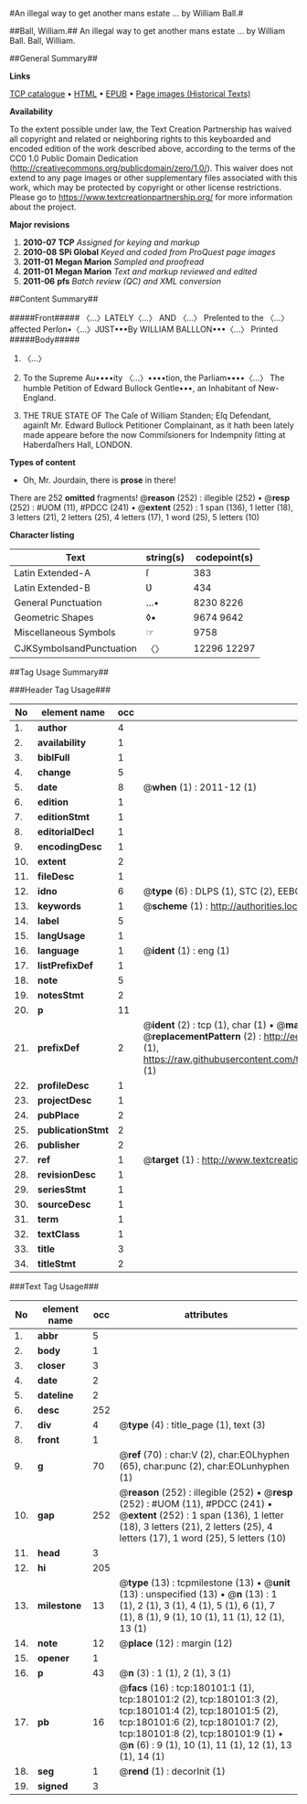#An illegal way to get another mans estate ... by William Ball.#

##Ball, William.##
An illegal way to get another mans estate ... by William Ball.
Ball, William.

##General Summary##

**Links**

[TCP catalogue](http://www.ota.ox.ac.uk/tcp/)  • 
[HTML](http://tei.it.ox.ac.uk/tcp/Texts-HTML/free/B01/B01854.html)  • 
[EPUB](http://tei.it.ox.ac.uk/tcp/Texts-EPUB/free/B01/B01854.epub) • 
[Page images (Historical Texts)](https://historicaltexts.jisc.ac.uk/eebo-53981602e)

**Availability**

To the extent possible under law, the Text Creation Partnership has waived all copyright and related or neighboring rights to this keyboarded and encoded edition of the work described above, according to the terms of the CC0 1.0 Public Domain Dedication (http://creativecommons.org/publicdomain/zero/1.0/). This waiver does not extend to any page images or other supplementary files associated with this work, which may be protected by copyright or other license restrictions. Please go to https://www.textcreationpartnership.org/ for more information about the project.

**Major revisions**

1. __2010-07__ __TCP__ *Assigned for keying and markup*
1. __2010-08__ __SPi Global__ *Keyed and coded from ProQuest page images*
1. __2011-01__ __Megan Marion__ *Sampled and proofread*
1. __2011-01__ __Megan Marion__ *Text and markup reviewed and edited*
1. __2011-06__ __pfs__ *Batch review (QC) and XML conversion*

##Content Summary##

#####Front#####
〈…〉LATELY〈…〉 AND 〈…〉 Preſented to the 〈…〉 affected Perſon•〈…〉JƲST•••By WILLIAM BALLLON•••〈…〉 Printed
#####Body#####

1. 〈…〉

1. To the Supreme Au••••ity 〈…〉••••tion, the Parliam••••〈…〉 The humble Petition of Edward Bullock Gentle•••, an Inhabitant of New-England.

1. THE TRUE STATE OF The Caſe of William Standen; Eſq Defendant, againſt Mr. Edward Bullock Petitioner Complainant, as it hath been lately made appeare before the now Commiſsioners for Indempnity ſitting at Haberdaſhers Hall, LONDON.

**Types of content**

  * Oh, Mr. Jourdain, there is **prose** in there!

There are 252 **omitted** fragments! 
 @__reason__ (252) : illegible (252)  •  @__resp__ (252) : #UOM (11), #PDCC (241)  •  @__extent__ (252) : 1 span (136), 1 letter (18), 3 letters (21), 2 letters (25), 4 letters (17), 1 word (25), 5 letters (10)

**Character listing**


|Text|string(s)|codepoint(s)|
|---|---|---|
|Latin Extended-A|ſ|383|
|Latin Extended-B|Ʋ|434|
|General Punctuation|…•|8230 8226|
|Geometric Shapes|◊▪|9674 9642|
|Miscellaneous Symbols|☞|9758|
|CJKSymbolsandPunctuation|〈〉|12296 12297|

##Tag Usage Summary##

###Header Tag Usage###

|No|element name|occ|attributes|
|---|---|---|---|
|1.|__author__|4||
|2.|__availability__|1||
|3.|__biblFull__|1||
|4.|__change__|5||
|5.|__date__|8| @__when__ (1) : 2011-12 (1)|
|6.|__edition__|1||
|7.|__editionStmt__|1||
|8.|__editorialDecl__|1||
|9.|__encodingDesc__|1||
|10.|__extent__|2||
|11.|__fileDesc__|1||
|12.|__idno__|6| @__type__ (6) : DLPS (1), STC (2), EEBO-CITATION (1), OCLC (1), VID (1)|
|13.|__keywords__|1| @__scheme__ (1) : http://authorities.loc.gov/ (1)|
|14.|__label__|5||
|15.|__langUsage__|1||
|16.|__language__|1| @__ident__ (1) : eng (1)|
|17.|__listPrefixDef__|1||
|18.|__note__|5||
|19.|__notesStmt__|2||
|20.|__p__|11||
|21.|__prefixDef__|2| @__ident__ (2) : tcp (1), char (1)  •  @__matchPattern__ (2) : ([0-9\-]+):([0-9IVX]+) (1), (.+) (1)  •  @__replacementPattern__ (2) : http://eebo.chadwyck.com/downloadtiff?vid=$1&page=$2 (1), https://raw.githubusercontent.com/textcreationpartnership/Texts/master/tcpchars.xml#$1 (1)|
|22.|__profileDesc__|1||
|23.|__projectDesc__|1||
|24.|__pubPlace__|2||
|25.|__publicationStmt__|2||
|26.|__publisher__|2||
|27.|__ref__|1| @__target__ (1) : http://www.textcreationpartnership.org/docs/. (1)|
|28.|__revisionDesc__|1||
|29.|__seriesStmt__|1||
|30.|__sourceDesc__|1||
|31.|__term__|1||
|32.|__textClass__|1||
|33.|__title__|3||
|34.|__titleStmt__|2||


###Text Tag Usage###

|No|element name|occ|attributes|
|---|---|---|---|
|1.|__abbr__|5||
|2.|__body__|1||
|3.|__closer__|3||
|4.|__date__|2||
|5.|__dateline__|2||
|6.|__desc__|252||
|7.|__div__|4| @__type__ (4) : title_page (1), text (3)|
|8.|__front__|1||
|9.|__g__|70| @__ref__ (70) : char:V (2), char:EOLhyphen (65), char:punc (2), char:EOLunhyphen (1)|
|10.|__gap__|252| @__reason__ (252) : illegible (252)  •  @__resp__ (252) : #UOM (11), #PDCC (241)  •  @__extent__ (252) : 1 span (136), 1 letter (18), 3 letters (21), 2 letters (25), 4 letters (17), 1 word (25), 5 letters (10)|
|11.|__head__|3||
|12.|__hi__|205||
|13.|__milestone__|13| @__type__ (13) : tcpmilestone (13)  •  @__unit__ (13) : unspecified (13)  •  @__n__ (13) : 1 (1), 2 (1), 3 (1), 4 (1), 5 (1), 6 (1), 7 (1), 8 (1), 9 (1), 10 (1), 11 (1), 12 (1), 13 (1)|
|14.|__note__|12| @__place__ (12) : margin (12)|
|15.|__opener__|1||
|16.|__p__|43| @__n__ (3) : 1 (1), 2 (1), 3 (1)|
|17.|__pb__|16| @__facs__ (16) : tcp:180101:1 (1), tcp:180101:2 (2), tcp:180101:3 (2), tcp:180101:4 (2), tcp:180101:5 (2), tcp:180101:6 (2), tcp:180101:7 (2), tcp:180101:8 (2), tcp:180101:9 (1)  •  @__n__ (6) : 9 (1), 10 (1), 11 (1), 12 (1), 13 (1), 14 (1)|
|18.|__seg__|1| @__rend__ (1) : decorInit (1)|
|19.|__signed__|3||
